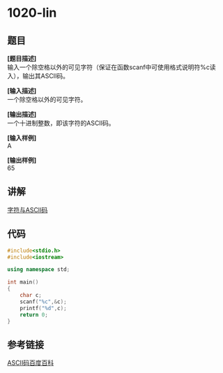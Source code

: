 # 1020-lin
## 题目  
**[题目描述]**  
输入一个除空格以外的可见字符（保证在函数scanf中可使用格式说明符%c读入），输出其ASCII码。  

**[输入描述]**   
一个除空格以外的可见字符。  

**[输出描述]**  
一个十进制整数，即该字符的ASCII码。  

**[输入样例]**  
A  

**[输出样例]**  
65  

## 讲解  
[字符与ASCII码]([1])  

## 代码  

```cpp
#include<stdio.h>
#include<iostream>

using namespace std;

int main()
{
	char c;
	scanf("%c",&c);
	printf("%d",c);
	return 0;
}
```

## 参考链接  
[ASCII码百度百科](https://baike.baidu.com/item/ASCII/309296?fr=aladdin&fromid=99077&fromtitle=ascii%E7%A0%81)
